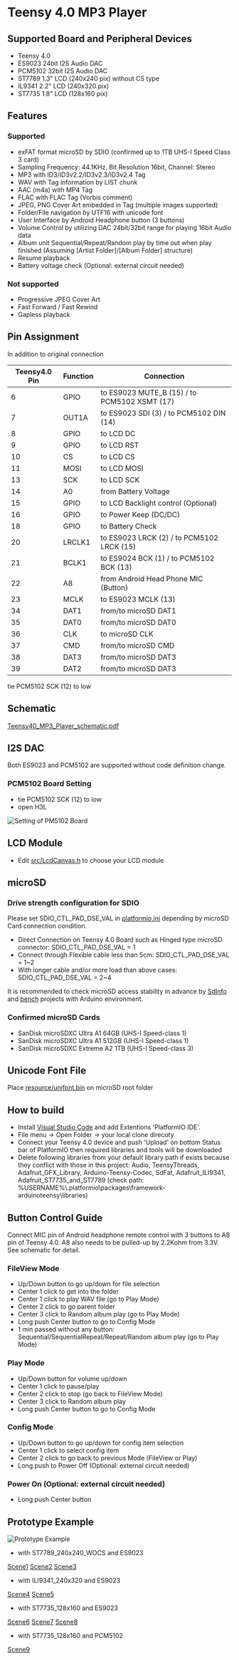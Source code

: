 # Teensy 4.0 MP3 Player
## Supported Board and Peripheral Devices
* Teensy 4.0
* ES9023 24bit I2S Audio DAC
* PCM5102 32bit I2S Audio DAC
* ST7789 1.3" LCD (240x240 pix) without CS type
* IL9341 2.2" LCD (240x320 pix)
* ST7735 1.8" LCD (128x160 pix)

## Features
### Supported
* exFAT format microSD by SDIO (confirmed up to 1TB UHS-I Speed Class 3 card)
* Sampling Frequency: 44.1KHz, Bit Resolution 16bit, Channel: Stereo
* MP3 with ID3/ID3v2.2/ID3v2.3/ID3v2.4 Tag
* WAV with Tag information by LIST chunk
* AAC (m4a) with MP4 Tag
* FLAC with FLAC Tag (Vorbis comment)
* JPEG, PNG Cover Art embedded in Tag (multiple images supported)
* Folder/File navigation by UTF16 with unicode font
* User Interface by Android Headphone button (3 buttons)
* Volume Control by utilizing DAC 24bit/32bit range for playing 16bit Audio data
* Album unit Sequential/Repeat/Random play by time out when play finished (Assuming [Artist Folder]/[Album Folder] structure)
* Resume playback
* Battery voltage check (Optional: external circuit needed)

### Not supported
* Progressive JPEG Cover Art
* Fast Forward / Fast Rewind
* Gapless playback

## Pin Assignment
In addition to original connection

| Teensy4.0 Pin | Function | Connection |
----|----|----
| 6 | GPIO | to ES9023 MUTE_B (15) / to PCM5102 XSMT (17) |
| 7 | OUT1A | to ES9023 SDI (3) / to PCM5102 DIN (14) |
| 8 | GPIO | to LCD DC |
| 9 | GPIO | to LCD RST |
| 10 | CS | to LCD CS |
| 11 | MOSI | to LCD MOSI |
| 13 | SCK | to LCD SCK |
| 14 | A0 | from Battery Voltage |
| 15 | GPIO | to LCD Backlight control (Optional) | 
| 16 | GPIO | to Power Keep (DC/DC) |
| 18 | GPIO | to Battery Check |
| 20 | LRCLK1 | to ES9023 LRCK (2) / to PCM5102 LRCK (15) |
| 21 | BCLK1 | to ES9024 BCK (1) / to PCM5102 BCK (13) | 
| 22 | A8 | from Android Head Phone MIC (Button) |
| 23 | MCLK | to ES9023 MCLK (13) |
| 34 | DAT1 | from/to microSD DAT1 |
| 35 | DAT0 | from/to microSD DAT0 |
| 36 | CLK | to microSD CLK |
| 37 | CMD | from/to microSD CMD |
| 38 | DAT3 | from/to microSD DAT3 |
| 39 | DAT2 | from/to microSD DAT3 |

tie PCM5102 SCK (12) to low

## Schematic
[Teensy40_MP3_Player_schematic.pdf](doc/Teensy40_MP3_Player_schematic.pdf)

## I2S DAC
Both ES9023 and PCM5102 are supported without code definition change.
### PCM5102 Board Setting
* tie PCM5102 SCK (12) to low
* open H3L

![Setting of PM5102 Board](doc/images/PCM5102A_Board_setting.png)

## LCD Module
* Edit [src/LcdCanvas.h](src/LcdCanvas.h) to choose your LCD module

## microSD
### Drive strength configuration for SDIO
Please set SDIO_CTL_PAD_DSE_VAL in [platformio.ini](platformio.ini) depending by microSD Card connection condition.

* Direct Connection on Teensy 4.0 Board such as Hinged type microSD connector: SDIO_CTL_PAD_DSE_VAL = 1
* Connect through Flexible cable less than 5cm: SDIO_CTL_PAD_DSE_VAL = 1~2
* With longer cable and/or more load than above cases: SDIO_CTL_PAD_DSE_VAL = 2~4

It is recommended to check microSD access stability in advance by [SdInfo](lib/SdFat/examples/SdInfo) and [bench](lib/SdFat/examples/bench) projects with Arduino environment.

### Confirmed microSD Cards
* SanDisk microSDXC Ultra A1 64GB (UHS-I Speed-class 1)
* SanDisk microSDXC Ultra A1 512GB (UHS-I Speed-class 1)
* SanDisk microSDXC Extreme A2 1TB (UHS-I Speed-class 3)

## Unicode Font File
Place [resource/unifont.bin](resource/unifont.bin) on microSD root folder

## How to build
* Install [Visual Studio Code](https://code.visualstudio.com/) and add Extentions 'PlatformIO IDE'.
* File menu -> Open Folder -> your local clone direcoty
* Connect your Teensy 4.0 device and push 'Upload' on bottom Status bar of PlatformIO then required libraries and tools will be downloaded
* Delete following libraries from your default library path if exists because they conflict with those in this project:
Audio, TeensyThreads, Adafruit_GFX_Library, Arduino-Teensy-Codec, SdFat, Adafruit_ILI9341, Adafruit_ST7735_and_ST7789
(check path: %USERNAME%\\.platformio\packages\framework-arduinoteensy\libraries\)

## Button Control Guide
Connect MIC pin of Android headphone remote control with 3 buttons to A8 pin of Teensy 4.0.
A8 also needs to be pulled-up by 2.2Kohm from 3.3V. See schematic for detail.

### FileView Mode
* Up/Down button to go up/down for file selection
* Center 1 click to get into the folder
* Center 1 click to play WAV file (go to Play Mode)
* Center 2 click to go parent folder
* Center 3 click to Random album play (go to Play Mode)
* Long push Center button to go to Config Mode
* 1 min passed without any button: Sequential/SequentialRepeat/Repeat/Random album play (go to Play Mode)

### Play Mode
* Up/Down button for volume up/down
* Center 1 click to pause/play
* Center 2 click to stop (go back to FileView Mode)
* Center 3 click to Random album play
* Long push Center button to go to Config Mode

### Config Mode
* Up/Down button to go up/down for config item selection
* Center 1 click to select config item
* Center 2 click to go back to previous Mode (FileView or Play)
* Long push to Power Off (Optional: external circuit needed)

### Power On (Optional: external circuit needed)
* Long push Center button

## Prototype Example
![Prototype Example](doc/images/Teensy40_MP3_Player_prototype.jpg)

* with ST7789_240x240_WOCS and ES9023

[Scene1](doc/images/Teensy40_MP3_Player_ST7789_240x240_WOCS_0.jpg)
[Scene2](doc/images/Teensy40_MP3_Player_ST7789_240x240_WOCS_1.jpg)
[Scene3](doc/images/Teensy40_MP3_Player_ST7789_240x240_WOCS_2.jpg)

* with ILI9341_240x320 and ES9023

[Scene4](doc/images/Teensy40_MP3_Player_ILI9341_240x320_0.jpg)
[Scene5](doc/images/Teensy40_MP3_Player_ILI9341_240x320_1.jpg)

* with ST7735_128x160 and ES9023

[Scene6](doc/images/Teensy40_MP3_Player_ST7735_128x160_0.jpg)
[Scene7](doc/images/Teensy40_MP3_Player_ST7735_128x160_1.jpg)
[Scene8](doc/images/Teensy40_MP3_Player_ST7735_128x160_2.jpg)

* with ST7735_128x160 and PCM5102

[Scene9](doc/images/Teensy40_MP3_Player_ST7735_128x160_w_PCM5102A.jpg)

